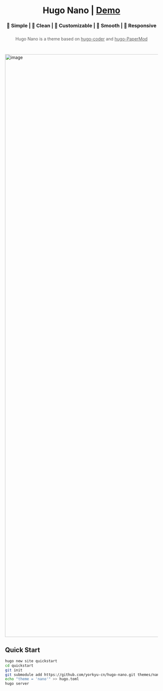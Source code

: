 <h1 align=center>Hugo Nano | <a href="https://yorkyu-cn.github.io/hugo-nano/en/" rel="nofollow">Demo</a></h1>
<h3 align=center>🍔 Simple | 🍟 Clean | 🍗 Customizable | 🍳 Smooth | 🥤 Responsive </h4>
<div align=center style="opacity: .7;margin: 25px 0;">Hugo Nano is a theme based on <a href="https://github.com/adityatelange/hugo-PaperMod">hugo-coder</a> and <a href="https://github.com/luizdepra/hugo-coder">hugo-PaperMod</a></div>
<br>
<img width="1915" alt="image" src="https://github.com/yorkyu-cn/hugo-nano/assets/168805827/92f1f1a2-9a5f-4e81-91aa-07a518876164">

## Quick Start
```sh
hugo new site quickstart
cd quickstart
git init
git submodule add https://github.com/yorkyu-cn/hugo-nano.git themes/nano
echo "theme = 'nano'" >> hugo.toml
hugo server
```
